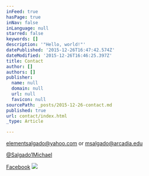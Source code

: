 ```yaml
---
inFeed: true
hasPage: true
inNav: false
inLanguage: null
starred: false
keywords: []
description: '"Hello, world!"'
datePublished: '2015-12-26T16:47:42.574Z'
dateModified: '2015-12-26T16:46:25.397Z'
title: Contact
author: []
authors: []
publisher:
  name: null
  domain: null
  url: null
  favicon: null
sourcePath: _posts/2015-12-26-contact.md
published: true
url: contact/index.html
_type: Article

---
```

elementsalgado@yahoo.com or msalgado@arcadia.edu

[@Salgado1Michael][0]

[Facebook][1]
![](https://the-grid-user-content.s3-us-west-2.amazonaws.com/5690d226-db65-468b-a4fe-6aac02817f75.JPG)

[0]: https://twitter.com/Salgado1Michael
[1]: https://www.facebook.com/michael.salgado.355